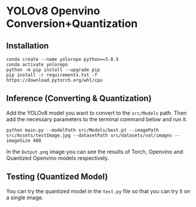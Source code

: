 # YOLOv8 Openvino Conversion+Quantization

## Installation
```
conda create --name yolorepo python==3.8.5
conda activate yolorepo
python -m pip install --upgrade pip
pip install -r requirements.txt -f https://download.pytorch.org/whl/cpu
```
## Inference (Converting & Quantization)
Add the YOLOv8 model you want to convert to the `src/Models` path. Then add the necessary parameters to the terminal command below and run it. 
```
python main.py --modelPath src/Models/best.pt --imagePath src/Assets/testImage.jpg --datasetPath src/datasets/val/images --imageSize 480
```
In the `Output.png` image you can see the results of Torch, Openvino and Quantized Openvino models respectively.

## Testing (Quantized Model)
You can try the quantized model in the `test.py` file so that you can try it on a single image.